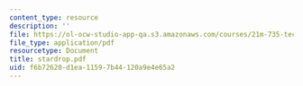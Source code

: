 ```yaml
---
content_type: resource
description: ''
file: https://ol-ocw-studio-app-qa.s3.amazonaws.com/courses/21m-735-technical-design-scenery-mechanisms-and-special-effects-spring-2004/f6b72620d1ea11597b44120a9e4e65a2_stardrop.pdf
file_type: application/pdf
resourcetype: Document
title: stardrop.pdf
uid: f6b72620-d1ea-1159-7b44-120a9e4e65a2
---
```

